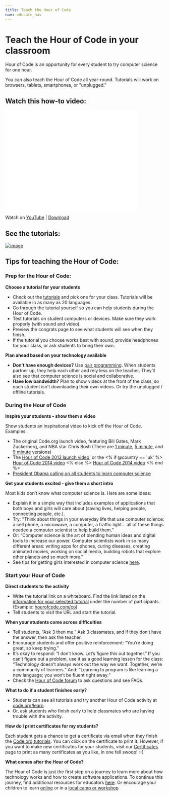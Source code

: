 ```yaml
---
title: Teach the Hour of Code
nav: educate_nav
---
```


# Teach the Hour of Code in your classroom

Hour of Code is an opportunity for every student to try computer science for one hour.

You can also teach the Hour of Code all year-round. Tutorials will work on browsers, tablets, smartphones, or "unplugged."

## Watch this how-to video:

<iframe width="420" height="315" src="//www.youtube.com/embed/hfZrX5YDltU" frameborder="0" allowfullscreen></iframe> 

Watch on [YouTube](http://youtu.be/hfZrX5YDltU) | [Download](https://dl.dropboxusercontent.com/s/6swx35qq5ljleom/HourOfCodeWalkthrough.mp4?token_hash=AAHHqIlb77DTpBoVYWgHV3mOCAgZ5K9MSKAUN0sHe9PBug&dl=1)

## See the tutorials: 

[![image](/images/tutorials.png)](http://csedweek.org/learn)


## Tips for teaching the Hour of Code:

### Prep for the Hour of Code:

**Choose a tutorial for your students**

- Check out the [tutorials](/learn) and pick one for your class. Tutorials will be available in as many as 20 languages.
- Go through the tutorial yourself so you can help students during the Hour of Code.
- Test tutorials on student computers or devices. Make sure they work properly (with sound and video).
- Preview the congrats page to see what students will see when they finish. 
- If the tutorial you choose works best with sound, provide headphones for your class, or ask students to bring their own.

**Plan ahead based on your technology available**

- **Don't have enough devices?** Use [pair programming](http://www.ncwit.org/resources/pair-programming-box-power-collaborative-learning). When students partner up, they help each other and rely less on the teacher. They’ll also see that computer science is social and collaborative.
- **Have low bandwidth?** Plan to show videos at the front of the class, so each student isn't downloading their own videos. Or try the unplugged / offline tutorials.

### During the Hour of Code
**Inspire your students - show them a video**

Show students an inspirational video to kick off the Hour of Code. Examples:

- The original Code.org launch video, featuring Bill Gates, Mark Zuckerberg, and NBA star Chris Bosh (There are [1 minute](https://www.youtube.com/watch?v=qYZF6oIZtfc), [5 minute](https://www.youtube.com/watch?v=nKIu9yen5nc), and [9 minute](https://www.youtube.com/watch?v=dU1xS07N-FA) versions)
- The [Hour of Code 2013 launch video](https://www.youtube.com/watch?v=FC5FbmsH4fw), or the <% if @country == 'uk' %> [Hour of Code 2014 video](https://www.youtube.com/watch?v=96B5-JGA9EQ) <% else %> [Hour of Code 2014 video](https://www.youtube.com/watch?v=rH7AjDMz_dc&index=2&list=PLzdnOPI1iJNe1WmdkMG-Ca8cLQpdEAL7Q) <% end %>
- [President Obama calling on all students to learn computer science](https://www.youtube.com/watch?v=6XvmhE1J9PY)
 
**Get your students excited - give them a short intro**

Most kids don’t know what computer science is. Here are some ideas:

- Explain it in a simple way that includes examples of applications that both boys and girls will care about (saving lives, helping people, connecting people, etc.).
- Try: "Think about things in your everyday life that use computer science: a cell phone, a microwave, a computer, a traffic light… all of these things needed a computer scientist to help build them.”
- Or: “Computer science is the art of blending human ideas and digital tools to increase our power. Computer scientists work in so many different areas: writing apps for phones, curing diseases, creating animated movies, working on social media, building robots that explore other planets and so much more."
- See tips for getting girls interested in computer science [here](/girls). 

### Start your Hour of Code

**Direct students to the activity**

- Write the tutorial link on a whiteboard. Find the link listed on the [information for your selected tutorial](http://code.org/learn) under the number of participants. (Example: [hourofcode.com/co](http://code.org/learn)) 
- Tell students to visit the URL and start the tutorial.

**When your students come across difficulties**

- Tell students, “Ask 3 then me.” Ask 3 classmates, and if they don’t have the answer, then ask the teacher.
- Encourage students and offer positive reinforcement: “You’re doing great, so keep trying.”
- It’s okay to respond: “I don’t know. Let’s figure this out together.” If you can’t figure out a problem, use it as a good learning lesson for the class: “Technology doesn’t always work out the way we want. Together, we’re a community of learners.” And: “Learning to program is like learning a new language; you won’t be fluent right away.“
- Check the [Hour of Code forum](http://forums.code.org/?forum=322773) to ask questions and see FAQs. 


**What to do if a student finishes early?**

- Students can see all tutorials and try another Hour of Code activity at [code.org/learn](http://code.org/learn).
- Or, ask students who finish early to help classmates who are having trouble with the activity.


**How do I print certificates for my students?**

Each student gets a chance to get a certificate via email when they finish the [Code.org tutorials](http://studio.code.org). You can click on the certificate to print it. However, if you want to make new certificates for your students, visit our [Certificates](/certificates) page to print as many certificates as you like, in one fell swoop! :-)

**What comes after the Hour of Code?**

The Hour of Code is just the first step on a journey to learn more about how technology works and how to create software applications. To continue this journey, find additional resources for educators [here](/educate). Or encourage your children to learn [online](/learn/beyond) or in a [local camp or workshop](/learn/local)


